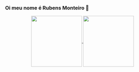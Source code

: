 ### Oi meu nome é Rubens Monteiro 👋

<p align="center">
  <a href="https://github.com/rmo000/github-readme-stats">
    <img
      align="center"
      height="165"
      src="https://github-readme-stats.vercel.app/api/top-langs/?username=rmo000&layout=compact"
    />
  </a>
  <a href="https://github.com/rmo000/github-readme-stats">
    <img
      align="center"
      height="165"
      src="https://github-readme-stats.vercel.app/api?username=rmo000&count_private=true&show_icons=true&custom_title=Github%20Status&hide=issues"
    />
  </a>
</p>

